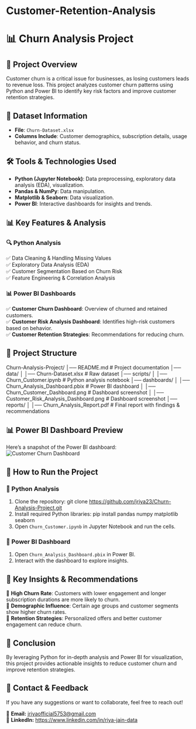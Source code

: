 # Customer-Retention-Analysis

# 📊 Churn Analysis Project  

## 📌 Project Overview  
Customer churn is a critical issue for businesses, as losing customers leads to revenue loss. This project analyzes customer churn patterns using Python and Power BI to identify key risk factors and improve customer retention strategies.  

## 📂 Dataset Information  
- **File**: `Churn-Dataset.xlsx`    
- **Columns Include**: Customer demographics, subscription details, usage behavior, and churn status.  

## 🛠️ Tools & Technologies Used  
- **Python (Jupyter Notebook)**: Data preprocessing, exploratory data analysis (EDA), visualization.  
- **Pandas & NumPy**: Data manipulation.  
- **Matplotlib & Seaborn**: Data visualization.  
- **Power BI**: Interactive dashboards for insights and trends.  

## 📊 Key Features & Analysis  
### 🔍 Python Analysis  
✅ Data Cleaning & Handling Missing Values  
✅ Exploratory Data Analysis (EDA)  
✅ Customer Segmentation Based on Churn Risk  
✅ Feature Engineering & Correlation Analysis  

### 📊 Power BI Dashboards  
✅ **Customer Churn Dashboard**: Overview of churned and retained customers.  
✅ **Customer Risk Analysis Dashboard**: Identifies high-risk customers based on behavior.  
✅ **Customer Retention Strategies**: Recommendations for reducing churn.  

## 📎 Project Structure 
Churn-Analysis-Project/ │── README.md # Project documentation │── data/ │ │── Churn-Dataset.xlsx # Raw dataset │── scripts/ │ │── Churn_Customer.ipynb # Python analysis notebook │── dashboards/ │ │── Churn_Analysis_Dashboard.pbix # Power BI dashboard │ │── Churn_Customer_Dashboard.png # Dashboard screenshot │ │── Customer_Risk_Analysis_Dashboard.png # Dashboard screenshot │── reports/ │ │── Churn_Analysis_Report.pdf # Final report with findings & recommendations


## 📊 Power BI Dashboard Preview  
Here’s a snapshot of the Power BI dashboard:  
![Customer Churn Dashboard](dashboards/Churn_Customer_Dashboard.png)  

## 🚀 How to Run the Project  
### 🔹 Python Analysis  
1. Clone the repository:
   git clone https://github.com/jriya23/Churn-Analysis-Project.git
2. Install required Python libraries:
   pip install pandas numpy matplotlib seaborn
3. Open `Churn_Customer.ipynb` in Jupyter Notebook and run the cells.  

### 🔹 Power BI Dashboard  
1. Open `Churn_Analysis_Dashboard.pbix` in Power BI.  
2. Interact with the dashboard to explore insights.  

## 📢 Key Insights & Recommendations  
🔹 **High Churn Rate**: Customers with lower engagement and longer subscription durations are more likely to churn.  
🔹 **Demographic Influence**: Certain age groups and customer segments show higher churn rates.  
🔹 **Retention Strategies**: Personalized offers and better customer engagement can reduce churn.  

## 📜 Conclusion  
By leveraging Python for in-depth analysis and Power BI for visualization, this project provides actionable insights to reduce customer churn and improve retention strategies.  

## 📧 Contact & Feedback  
If you have any suggestions or want to collaborate, feel free to reach out!  

📩 **Email:** jriyaofficial5753@gmail.com  
🔗 **LinkedIn:** https://www.linkedin.com/in/riya-jain-data




